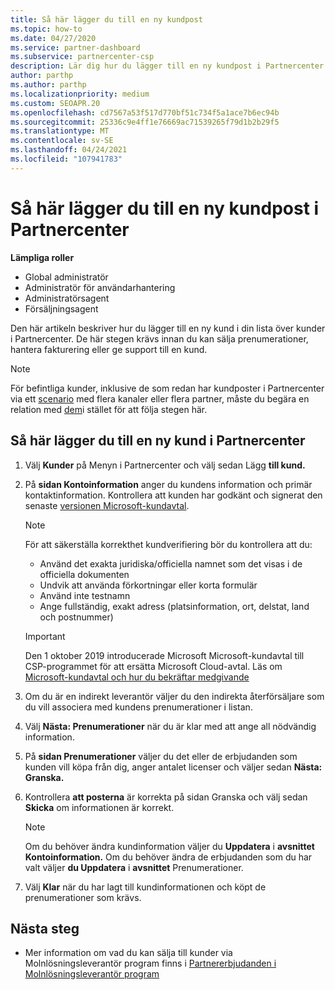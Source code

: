 ```yaml
---
title: Så här lägger du till en ny kundpost
ms.topic: how-to
ms.date: 04/27/2020
ms.service: partner-dashboard
ms.subservice: partnercenter-csp
description: Lär dig hur du lägger till en ny kundpost i Partnercenter. Sedan kan du sälja kundprenumerationer, hantera fakturering eller tillhandahålla kundsupport.
author: parthp
ms.author: parthp
ms.localizationpriority: medium
ms.custom: SEOAPR.20
ms.openlocfilehash: cd7567a53f517d770bf51c734f5a1ace7b6ec94b
ms.sourcegitcommit: 25336c9e4ff1e76669ac71539265f79d1b2b29f5
ms.translationtype: MT
ms.contentlocale: sv-SE
ms.lasthandoff: 04/24/2021
ms.locfileid: "107941783"
---
```

# <a name="how-to-add-a-new-customer-record-in-partner-center"></a>Så här lägger du till en ny kundpost i Partnercenter

**Lämpliga roller**

- Global administratör
- Administratör för användarhantering
- Administratörsagent
- Försäljningsagent

Den här artikeln beskriver hur du lägger till en ny kund i din lista över kunder i Partnercenter. De här stegen krävs innan du kan sälja prenumerationer, hantera fakturering eller ge support till en kund.

>[!NOTE]
>För befintliga kunder, inklusive de som redan har [](multichannel.md) kundposter i Partnercenter via ett [scenario](multipartner.md) med flera kanaler eller flera partner, måste du begära en relation med [dem](request-a-relationship-with-a-customer.md)i stället för att följa stegen här.

## <a name="to-add-a-new-customer-in-partner-center"></a>Så här lägger du till en ny kund i Partnercenter

1. Välj **Kunder** på Menyn i Partnercenter och välj sedan Lägg **till kund.**

2. På **sidan Kontoinformation** anger du kundens information och primär kontaktinformation. Kontrollera att kunden har godkänt och signerat den senaste [versionen Microsoft-kundavtal](agreements.md).

   >[!NOTE]
   >
   >För att säkerställa korrekthet kundverifiering bör du kontrollera att du:
   >
   >- Använd det exakta juridiska/officiella namnet som det visas i de officiella dokumenten
   >- Undvik att använda förkortningar eller korta formulär
   >- Använd inte testnamn
   >- Ange fullständig, exakt adress (platsinformation, ort, delstat, land och postnummer)

   >[!IMPORTANT]
   > Den 1 oktober 2019 introducerade  Microsoft Microsoft-kundavtal till CSP-programmet för att ersätta Microsoft Cloud-avtal. Läs om [Microsoft-kundavtal och hur du bekräftar medgivande](confirm-customer-agreement.md)
  
3. Om du är en indirekt leverantör väljer du den indirekta återförsäljare som du vill associera med kundens prenumerationer i listan.

4. Välj **Nästa: Prenumerationer** när du är klar med att ange all nödvändig information.

5. På **sidan Prenumerationer** väljer du det eller de erbjudanden som kunden vill köpa från dig, anger antalet licenser och väljer sedan **Nästa: Granska.**

6. Kontrollera **att posterna** är korrekta på sidan Granska och välj sedan **Skicka** om informationen är korrekt.

   >[!NOTE]
   >Om du behöver ändra kundinformation väljer du **Uppdatera** i **avsnittet Kontoinformation.** Om du behöver ändra de erbjudanden som du har valt väljer **du Uppdatera** i **avsnittet** Prenumerationer.

7. Välj **Klar** när du har lagt till kundinformationen och köpt de prenumerationer som krävs.

## <a name="next-steps"></a>Nästa steg

- Mer information om vad du kan sälja till kunder via Molnlösningsleverantör program finns i [Partnererbjudanden i Molnlösningsleverantör program](csp-offers.md)

